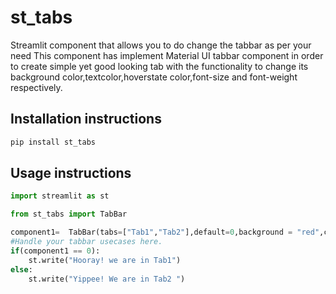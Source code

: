 # st_tabs

Streamlit component that allows you to do change the tabbar as per your need
This component has implement Material UI tabbar component in order to create simple yet good looking tab with the functionality to change its background color,textcolor,hoverstate color,font-size and font-weight respectively.
## Installation instructions

```sh
pip install st_tabs
```

## Usage instructions

```python
import streamlit as st

from st_tabs import TabBar

component1=  TabBar(tabs=["Tab1","Tab2"],default=0,background = "red",color="grey",activeColor="blue",fontSize="20px")
#Handle your tabbar usecases here.
if(component1 == 0):
    st.write("Hooray! we are in Tab1")
else:
    st.write("Yippee! We are in Tab2 ")
```